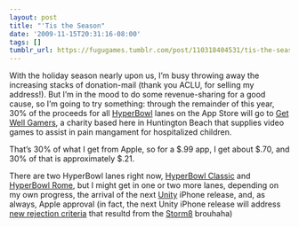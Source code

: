 ```yaml
---
layout: post
title: "'Tis the Season"
date: '2009-11-15T20:31:16-08:00'
tags: []
tumblr_url: https://fugugames.tumblr.com/post/110318404531/tis-the-season
---
```

With the holiday season nearly upon us, I’m busy throwing away the increasing stacks of donation-mail (thank you ACLU, for selling my address!). But I’m in the mood to do some revenue-sharing for a good cause, so I’m going to try something: through the remainder of this year, 30% of the proceeds for all [HyperBowl](http://hyperbowl3d.com/) lanes on the App Store will go to [Get Well Gamers](http://get-well-gamers.org/), a charity based here in Huntington Beach that supplies video games to assist in pain mangament for hospitalized children.

That’s 30% of what I get from Apple, so for a $.99 app, I get about $.70, and 30% of that is approximately $.21.

There are two HyperBowl lanes right now, [HyperBowl Classic](http://itunes.com/app/hyperbowlclassic) and [HyperBowl Rome](http://itunes.com/app/hyperbowlrome), but I might get in one or two more lanes, depending on my own progress, the arrival of the next [Unity](http://unity3d.com/) iPhone release, and, as always, Apple approval (in fact, the next Unity iPhone release will address [new rejection criteria](http://www.gamasutra.com/php-bin/news_index.php?story=26078) that resultd from the [Storm8](http://www.gamasutra.com/php-bin/news_index.php?story=25980) brouhaha)


